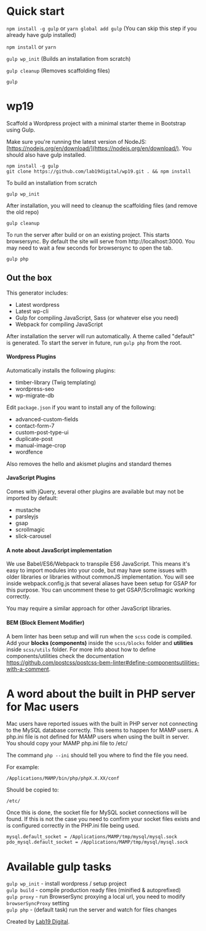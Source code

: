 # Quick start

`npm install -g gulp` or `yarn global add gulp` (You can skip this step if you already have gulp installed)

`npm install` or `yarn`

`gulp wp_init` (Builds an installation from scratch)

`gulp cleanup` (Removes scaffolding files)

`gulp`

# wp19

Scaffold a Wordpress project with a minimal starter theme in Bootstrap using Gulp.

Make sure you're running the latest version of NodeJS: [https://nodejs.org/en/download/](https://nodejs.org/en/download/). You should also have gulp installed.

    npm install -g gulp
    git clone https://github.com/lab19digital/wp19.git . && npm install

To build an installation from scratch

    gulp wp_init

After installation, you will need to cleanup the scaffolding files (and remove the old repo)

    gulp cleanup

To run the server after build or on an existing project. This starts browsersync. By default the site will serve from http://localhost:3000. You may need to wait a few seconds for browsersync to open the tab.

    gulp php

## Out the box

This generator includes:

* Latest wordpress
* Latest wp-cli
* Gulp for compiling JavaScript, Sass (or whatever else you need)
* Webpack for compiling JavaScript

After installation the server will run automatically. A theme called "default" is generated. To start the server in future, run `gulp php` from the root.

#### Wordpress Plugins

Automatically installs the following plugins:

* timber-library (Twig templating)
* wordpress-seo
* wp-migrate-db

Edit `package.json` if you want to install any of the following:

* advanced-custom-fields
* contact-form-7
* custom-post-type-ui
* duplicate-post
* manual-image-crop
* wordfence

Also removes the hello and akismet plugins and standard themes

#### JavaScript Plugins

Comes with jQuery, several other plugins are available but may not be imported by default:
- mustache
- parsleyjs
- gsap
- scrollmagic
- slick-carousel

#### A note about JavaScript implementation

We use Babel/ES6/Webpack to transpile ES6 JavaScript. This means it's easy to import modules
into your code, but may have some issues with older libraries or libraries without commonJS
implementation. You will see inside webpack.config.js that several aliases have been setup
for GSAP for this purpose. You can uncomment these to get GSAP/Scrollmagic working correctly.

You may require a similar approach for other JavaScript libraries.

#### BEM (Block Element Modifier)

A bem linter has been setup and will run when the `scss` code is compiled. Add your **blocks (components)** inside the `scss/blocks` folder and **utilities** inside `scss/utils` folder. For more info about how to define components/utilities check the documentation https://github.com/postcss/postcss-bem-linter#define-componentsutilities-with-a-comment.

# A word about the built in PHP server for Mac users

Mac users have reported issues with the built in PHP server not connecting to the MySQL database correctly.
This seems to happen for MAMP users. A php.ini file is not defined for MAMP users when using the built
in server. You should copy your MAMP php.ini file to /etc/

The command `php --ini` should tell you where to find the file you need.

For example:

    /Applications/MAMP/bin/php/phpX.X.XX/conf

Should be copied to:

    /etc/

Once this is done, the socket file for MySQL socket connections will be found. If this is not the case
you need to confirm your socket files exists and is configured correctly in the PHP.ini file being used.

    mysql.default_socket = /Applications/MAMP/tmp/mysql/mysql.sock
    pdo_mysql.default_socket = /Applications/MAMP/tmp/mysql/mysql.sock

# Available gulp tasks

`gulp wp_init` - install wordpress / setup project  
`gulp build` - compile production ready files (minified & autoprefixed)  
`gulp proxy` - run BrowserSync proxying a local url, you need to modify `browserSyncProxy` setting  
`gulp php` - (default task) run the server and watch for files changes  



Created by <a href="https://lab19.dev/" target="_blank">Lab19 Digital</a>.
